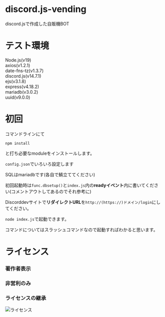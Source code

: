 # discord.js-vending
 discord.jsで作成した自販機BOT

# テスト環境
<p> 
Node.js(v19)<br>
axios(v1.2.1)<br>
date-fns-tz(v1.3.7)<br>
discord.js(v14.7.1)<br>
ejs(v3.1.8)<br>
express(v4.18.2)<br>
mariadb(v3.0.2)<br>
uuid(v9.0.0)<br>
</p>

 # 初回
 コマンドラインにて

 `npm install`

 と打ち必要なmoduleをインストールします。

`config.json`でいろいろ設定します

SQLはmariadbです(各自で鯖立ててください)

初回起動時は`func.dbsetup()`と`index.js`内の**readyイベント**内に書いてください(コメントアウトしてあるのでそれ参考に)

Discorddevサイトで**リダイレクトURL**を`http://(https://)ドメイン/login`にしてください。

`node index.js`で起動できます。

コマンドについてはスラッシュコマンドなので起動すればわかると思います。

# ライセンス

<h3>著作者表示</h3>

<h3>非営利のみ</h3>

<h3>ライセンスの継承</h3>

![ライセンス](https://upload.wikimedia.org/wikipedia/commons/thumb/1/12/Cc-by-nc-sa_icon.svg/1280px-Cc-by-nc-sa_icon.svg.png "コモンズライセンス")
